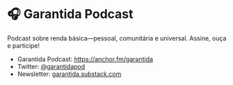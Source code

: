 # 🎧 Garantida Podcast

Podcast sobre renda básica—pessoal, comunitária e universal. Assine, ouça e participe!

- Garantida Podcast: https://anchor.fm/garantida
- Twitter: [@garantidapod](https://twitter.com/garantidapod)
- Newsletter: [garantida.substack.com](https://garantida.substack.com)
